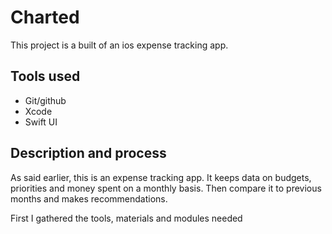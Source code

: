 # Charted
This project is a built of an ios expense tracking app.

## Tools used
- Git/github
- Xcode
- Swift UI

## Description and process
As said earlier, this is an expense tracking app. It keeps data on budgets, priorities and money spent on a monthly basis.
Then compare it to previous months and makes recommendations.

First I gathered the tools, materials and modules needed
